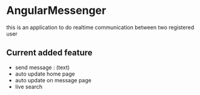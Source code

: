 # AngularMessenger

this is an application to do realtime communication between two registered user

## Current added feature

- send message : (text)
- auto update home page
- auto update on message page
- live search



